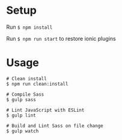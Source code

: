 # Setup

Run `$ npm install`

Run `$ npm run start` to restore ionic plugins

# Usage

```
# Clean install
$ npm run clean:install

# Compile Sass
$ gulp sass

# Lint JavaScript with ESLint
$ gulp lint

# Build and Lint Sass on file change
$ gulp watch
```
